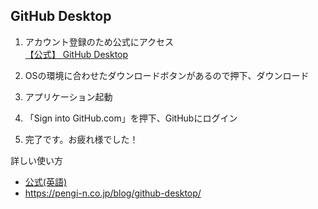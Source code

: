 ## GitHub Desktop
1. アカウント登録のため公式にアクセス  
[【公式】 GitHub Desktop](https://desktop.github.com/)

2. OSの環境に合わせたダウンロードボタンがあるので押下、ダウンロード

3. アプリケーション起動

4. 「Sign into GitHub.com」を押下、GitHubにログイン

5. 完了です。お疲れ様でした！

詳しい使い方  
* [公式(英語)](https://docs.github.com/ja/desktop/installing-and-configuring-github-desktop/overview/getting-started-with-github-desktop)  
* https://pengi-n.co.jp/blog/github-desktop/
